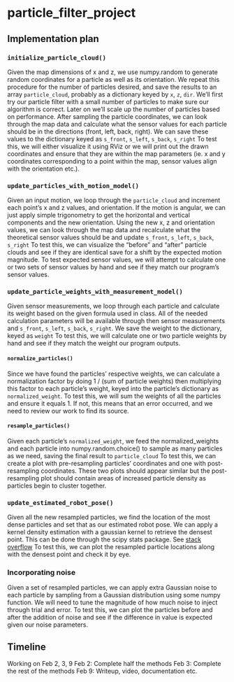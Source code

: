 # particle_filter_project

## Implementation plan 
### `initialize_particle_cloud()`
Given the map dimensions of x and z, we use numpy.random to generate random coordinates for a particle as well as its orientation. We repeat this procedure for the number of particles desired, and save the results to an array `particle_cloud`, probably as a dictionary keyed by `x`, `z`, `dir`. We’ll first try our particle filter with a small number of particles to make sure our algorithm is correct. Later on we’ll scale up the number of particles based on performance.
After sampling the particle coordinates, we can look through the map data and calculate what the sensor values for each particle should be in the directions (front, left, back, right). We can save these values to the dictionary keyed as `s_front`, `s_left`, `s_back`, `s_right`
To test this, we will either visualize it using RViz or we will print out the drawn coordinates and ensure that they are within the map parameters (ie. x and y coordinates corresponding to a point within the map, sensor values align with the orientation etc.).
### `update_particles_with_motion_model()`
Given an input motion, we loop through the `particle_cloud` and increment each point’s x and z values, and orientation. If the motion is angular, we can just apply simple trigonometry to get the horizontal and vertical components and the new orientation.
Using the new x, z and orientation values, we can look through the map data and recalculate what the theoretical sensor values should be and update `s_front`, `s_left`, `s_back`, `s_right` 
To test this, we can visualize the “before” and “after” particle clouds and see if they are identical save for a shift by the expected motion magnitude. To test expected sensor values, we will attempt to calculate one or two sets of sensor values by hand and see if they match our program’s sensor values.
### `update_particle_weights_with_measurement_model()`
Given sensor measurements, we loop through each particle and calculate its weight based on the given formula used in class. All of the needed calculation parameters will be available through then sensor measurements and `s_front`, `s_left`, `s_back`, `s_right`. We save the weight to the dictionary, keyed as `weight` 
To test this, we will calculate one or two particle weights by hand and see if they match the weight our program outputs.
#### `normalize_particles()`
Since we have found the particles’ respective weights, we can calculate a normalization factor by doing 1 / (sum of particle weights) then multiplying this factor to each particle’s weight, keyed into the particle’s dictionary as `normalized_weight`. 
To test this, we will sum the weights of all the particles and ensure it equals 1. If not, this means that an error occurred, and we need to review our work to find its source.
#### `resample_particles()`
Given each particle’s `normalized_weight`, we feed the normalized_weights and each particle into numpy.random.choice() to sample as many particles as we need, saving the final result to `particle_cloud` 
To test this, we can create a plot with pre-resampling particles’ coordinates and one with post-resampling coordinates. These two plots should appear similar but the post-resampling plot should contain areas of increased particle density as particles begin to cluster together.
### `update_estimated_robot_pose()`
Given all the new resampled particles, we find the location of the most dense particles and set that as our estimated robot pose. We can apply a kernel density estimation with a gaussian kernel to retrieve the densest point. This can be done through the scipy stats package. See [stack overflow](https://stackoverflow.com/questions/58559880/how-to-obtain-coordinates-of-maximum-density)
To test this, we can plot the resampled particle locations along with the densest point and check it by eye. 
### Incorporating noise 
Given a set of resampled particles, we can apply extra Gaussian noise to each particle by sampling from a Gaussian distribution using some numpy function. We will need to tune the magnitude of how much noise to inject through trial and error. 
To test this, we can plot the particles before and after the addition of noise and see if the difference in value is expected given our noise parameters.

## Timeline
Working on Feb 2, 3, 9
Feb 2: Complete half the methods 
Feb 3: Complete the rest of the methods
Feb 9: Writeup, video, documentation etc. 


